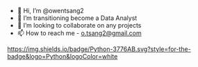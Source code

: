 - 👋 Hi, I’m @owentsang2
- 🌱 I’m transitioning become a Data Analyst
- 💞️ I’m looking to collaborate on any projects
- 📫 How to reach me - o.tsang2@gmail.com

https://img.shields.io/badge/Python-3776AB.svg?style=for-the-badge&logo=Python&logoColor=white
<!---
owentsang2/owentsang2 is a ✨ special ✨ repository because its `README.md` (this file) appears on your GitHub profile.
You can click the Preview link to take a look at your changes.
--->
